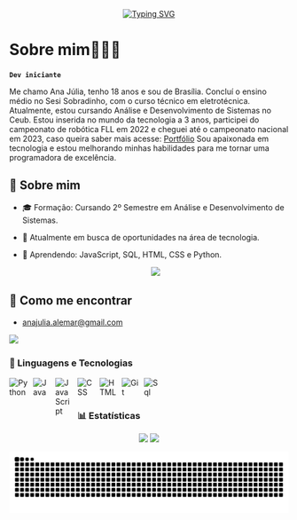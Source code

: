 <div align="center">
  <a href="https://git.io/typing-svg">
    <img src="https://readme-typing-svg.demolab.com?font=Fira+Code&weight=500&size=22&pause=1000&color=FF007F&center=true&vCenter=true&random=false&width=524&lines=%E2%8A%B9+Bem-vindo+ao+meu+perfil!+%E2%8A%B9+" alt="Typing SVG">
  </a>
</div>

# Sobre mim👩🏻‍💻 

**`Dev iniciante`**

Me chamo Ana Júlia, tenho 18 anos e sou de Brasília. Concluí o ensino médio no Sesi Sobradinho, com o curso técnico em eletrotécnica. Atualmente, estou cursando Análise e Desenvolvimento de Sistemas no Ceub.
Estou inserida no mundo da tecnologia a 3 anos, participei do campeonato de robótica FLL em 2022 e cheguei até o campeonato nacional em 2023, caso queira saber mais acesse: [Portfólio](https://sites.google.com/view/portfoliohubanajulia?usp=sharing)
Sou apaixonada em tecnologia e estou melhorando minhas habilidades para me tornar uma programadora de excelência.

## 🌷 Sobre mim

- 🎓 Formação: Cursando 2º Semestre em Análise e Desenvolvimento de Sistemas.  
- 🔭 Atualmente em busca de oportunidades na área de tecnologia.
- 🌱 Aprendendo: JavaScript, SQL, HTML, CSS e Python.

  <p align="center">
  <img src="https://github.com/user-attachments/assets/cf939dbc-0915-4a5b-a791-2d406bfeb7e1" />
</p>

## 🤔 Como me encontrar
- [anajulia.alemar@gmail.com](mailto:anajulia.alemar@gmail.com)

<a href="https://www.linkedin.com/in/anajuliaalemar" target="_blank"><img src="https://img.shields.io/badge/LinkedIn-0077B5?style=for-the-badge&logo=linkedin&logoColor=white" target="_blank"><a/>

### 🌺 Linguagens e Tecnologias

<img 
    align="left" 
    alt="Python"
    title="Python" 
    width="33px" 
    style="padding-right: 10px;" 
    src="https://cdn.jsdelivr.net/gh/devicons/devicon@latest/icons/python/python-original.svg"
/>
<img 
    align="left" 
    alt="Java"
    title="Java" 
    width="30px" 
    style="padding-right: 10px;" 
    src="https://cdn.jsdelivr.net/gh/devicons/devicon@latest/icons/java/java-original.svg"
/>
<img 
    align="left" 
    alt="JavaScript" 
    title="JavaScript"
    width="30px" 
    style="padding-right: 10px;" 
    src="https://cdn.jsdelivr.net/gh/devicons/devicon@latest/icons/javascript/javascript-original.svg" 
/>
<img 
    align="left" 
    alt="CSS" 
    title="CSS"
    width="30px" 
    style="padding-right: 10px;" 
    src="https://cdn.jsdelivr.net/gh/devicons/devicon@latest/icons/css3/css3-original.svg" 
    />
  <img 
    align="left" 
    alt="HTML"
    title="HTML" 
    width="30px" 
    style="padding-right: 10px;" 
    src="https://cdn.jsdelivr.net/gh/devicons/devicon@latest/icons/html5/html5-original.svg" 
/>
<img 
    align="left" 
    alt="Git" 
    title="Git"
    width="30px" 
    style="padding-right: 10px;" 
    src="https://cdn.jsdelivr.net/gh/devicons/devicon@latest/icons/git/git-original.svg" 
/>
<img 
    align="left" 
    alt="Sql" 
    title="Sql"
    width="30px" 
    style="padding-right: 10px;" 
    src="https://cdn.jsdelivr.net/gh/devicons/devicon@latest/icons/azuresqldatabase/azuresqldatabase-original.svg"      
  />

<br/>
<br/>

### 📊 Estatísticas

<p>

<div align="center">
  <img height="180cm" src="https://github-readme-stats.vercel.app/api?username=Ynajooje&show_icons=true&theme=chartreuse-dark"/>
  <img height="180cm" src="https://github-readme-stats.vercel.app/api/top-langs/?username=Ynajooje&layout=compact&langs_count=16&theme=chartreuse-dark"/>
</div>
  
</p>

<picture align="center">
  <source media="(prefers-color-scheme: dark)" srcset="https://raw.githubusercontent.com/ynajooje/ynajooje/output/github-contribution-grid-snake-dark.svg">
  <source media="(prefers-color-scheme: light)" srcset="https://raw.githubusercontent.com/ynajooje/ynajooje/output/github-contribution-grid-snake-dark.svg">
  <img align="center" alt="github contribution grid snake animation" src="https://raw.githubusercontent.com/ynajooje/ynajooje/output/github-contribution-grid-snake.svg">
</picture>




